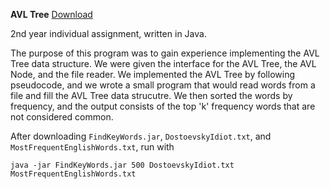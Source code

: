 **AVL Tree** [Download](https://github.com/ablochha/Resume/blob/master/AVLTree/AVLTree.zip?raw=true)

2nd year individual assignment, written in Java.

The purpose of this program was to gain experience implementing the AVL Tree data structure. We were given the interface for the AVL Tree, the AVL Node, and the file reader. We implemented the AVL Tree by following pseudocode, and we wrote a small program that would read words from a file and fill the AVL Tree data strucutre. We then sorted the words by frequency, and the output consists of the top 'k' frequency words that are not considered common.

After downloading `FindKeyWords.jar`, `DostoevskyIdiot.txt`, and `MostFrequentEnglishWords.txt`, run with

```
java -jar FindKeyWords.jar 500 DostoevskyIdiot.txt MostFrequentEnglishWords.txt
```
